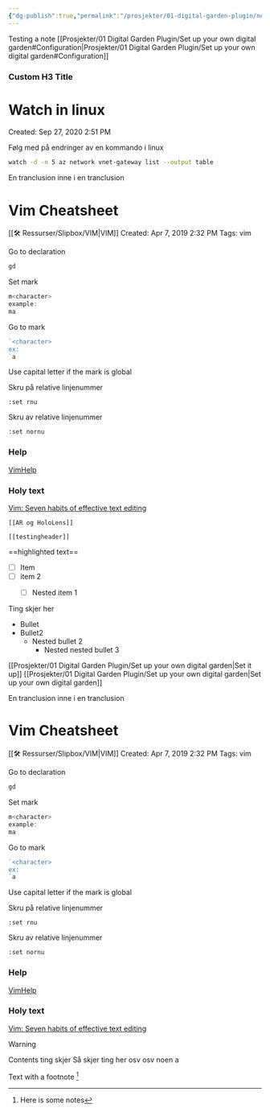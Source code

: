```yaml
---
{"dg-publish":true,"permalink":"/prosjekter/01-digital-garden-plugin/nested-test/","dgHomeLink":true,"dgPassFrontmatter":false}
---
```


Testing a note
[[Prosjekter/01 Digital Garden Plugin/Set up your own digital garden#Configuration|Prosjekter/01 Digital Garden Plugin/Set up your own digital garden#Configuration]]



<div class="transclusion internal-embed is-loaded"><div class="markdown-embed">

<div class="markdown-embed-title">

### Custom H3 Title


</div>


# Watch in linux

Created: Sep 27, 2020 2:51 PM

Følg med på endringer av en kommando i linux

```bash
watch -d -n 5 az network vnet-gateway list --output table
```



</div></div>




<div class="transclusion internal-embed is-loaded"><div class="markdown-embed">

<div class="markdown-embed-title">



</div>

En tranclusion inne i en tranclusion 



<div class="transclusion internal-embed is-loaded"><div class="markdown-embed">

<div class="markdown-embed-title">



</div>


# Vim Cheatsheet
[[🛠 Ressurser/Slipbox/VIM|VIM]]
Created: Apr 7, 2019 2:32 PM
Tags: vim

Go to declaration

```bash
gd
```

Set mark

```jsx
m<character>
example:
ma
```

Go to mark

```jsx
`<character>
ex:
`a
```

Use capital letter if the mark is global

Skru på relative linjenummer
```vim
:set rnu
```

Skru av relative linjenummer
```
:set nornu
```

### Help

[VimHelp](https://nathangrigg.com/vimhelp/vimhelp.pdf)

### Holy text

[Vim: Seven habits of effective text editing](https://www.moolenaar.net/habits.html)

</div></div>


</div></div>




```
[[AR og HoloLens]]
```

`[[testingheader]]`

==highlighted text==

- [ ] Item
- [ ] item 2
	- [ ] Nested item 1

	
Ting skjer her

- Bullet
- Bullet2
	- Nested  bullet 2
		- Nested  nested bullet 3
		


[[Prosjekter/01 Digital Garden Plugin/Set up your own digital garden|Set it up]]
[[Prosjekter/01 Digital Garden Plugin/Set up your own digital garden|Set up your own digital garden]]


<div class="transclusion internal-embed is-loaded"><div class="markdown-embed">

<div class="markdown-embed-title">



</div>

En tranclusion inne i en tranclusion 



<div class="transclusion internal-embed is-loaded"><div class="markdown-embed">

<div class="markdown-embed-title">



</div>


# Vim Cheatsheet
[[🛠 Ressurser/Slipbox/VIM|VIM]]
Created: Apr 7, 2019 2:32 PM
Tags: vim

Go to declaration

```bash
gd
```

Set mark

```jsx
m<character>
example:
ma
```

Go to mark

```jsx
`<character>
ex:
`a
```

Use capital letter if the mark is global

Skru på relative linjenummer
```vim
:set rnu
```

Skru av relative linjenummer
```
:set nornu
```

### Help

[VimHelp](https://nathangrigg.com/vimhelp/vimhelp.pdf)

### Holy text

[Vim: Seven habits of effective text editing](https://www.moolenaar.net/habits.html)

</div></div>


</div></div>


> [!warning]
> Contents ting skjer
> Så skjer ting her
> osv osv
> noen a
> 



<style>
.container {font-family: sans-serif; text-align: center;}
.button-wrapper button {z-index: 1;height: 40px; width: 100px; margin: 10px;padding: 5px;}
.excalidraw .App-menu_top .buttonList { display: flex;}
.excalidraw-wrapper { height: 800px; margin: 50px; position: relative;}
:root[dir="ltr"] .excalidraw .layer-ui__wrapper .zen-mode-transition.App-menu_bottom--transition-left {transform: none;}
</style><script src="https://unpkg.com/react@17/umd/react.production.min.js"></script><script src="https://unpkg.com/react-dom@17/umd/react-dom.production.min.js"></script><script type="text/javascript" src="https://unpkg.com/@excalidraw/excalidraw/dist/excalidraw.production.min.js"></script><div id="circleandsquareexcalidraw.md1"></div><script>(function(){const InitialData={"type":"excalidraw","version":2,"source":"https://excalidraw.com","elements":[{"id":"0iPKJYDWlX4ulWhPXP-nt","type":"freedraw","x":-186,"y":-180.5,"width":62.5,"height":65.5,"angle":0,"strokeColor":"#000000","backgroundColor":"transparent","fillStyle":"hachure","strokeWidth":1,"strokeStyle":"solid","roughness":1,"opacity":100,"groupIds":[],"strokeSharpness":"round","seed":2056510980,"version":83,"versionNonce":1098754436,"isDeleted":false,"boundElements":null,"updated":1647278272054,"link":null,"points":[[0,0],[-0.5,0],[-1,0],[-2,0],[-3,0],[-3.5,0],[-4,0],[-5.5,0.5],[-7,1],[-10.5,2.5],[-13,4],[-18,8],[-24.5,13.5],[-29,18],[-31,21],[-34.5,27.5],[-36,33],[-37,39],[-37,42.5],[-37,47],[-37,49.5],[-35.5,52.5],[-32.5,56],[-30,58],[-27.5,59.5],[-21.5,62],[-17.5,62.5],[-13.5,63.5],[-9,64],[-5,64],[2,64],[5.5,63],[9,62],[12,61],[14.5,59.5],[17,57],[18,55.5],[18.5,53.5],[20,51.5],[21.5,48],[22.5,46],[23,44.5],[23,42.5],[24.5,40],[25,37],[25.5,35],[25.5,33],[25.5,30.5],[25.5,29],[25.5,25.5],[25,23],[25,22],[23.5,18.5],[22.5,16.5],[21.5,14],[21,12],[20.5,11.5],[19,10],[18,8],[16.5,7],[16,6.5],[14.5,5.5],[13.5,5],[13,4.5],[12,4],[10.5,3],[9,2.5],[8.5,2],[8.5,1.5],[8,1.5],[7.5,1.5],[6.5,0.5],[5.5,0],[5,0],[4.5,0],[3.5,-0.5],[2,-0.5],[1,-1],[0,-1],[-0.5,-1.5],[0,0]],"pressures":[],"simulatePressure":true,"lastCommittedPoint":[-0.5,-1.5]},{"id":"WAiwh7VQUniY1rKe9TfaF","type":"freedraw","x":-134,"y":-201.5,"width":78.5,"height":70,"angle":0,"strokeColor":"#000000","backgroundColor":"transparent","fillStyle":"hachure","strokeWidth":1,"strokeStyle":"solid","roughness":1,"opacity":100,"groupIds":[],"strokeSharpness":"round","seed":1571725500,"version":51,"versionNonce":269038908,"isDeleted":false,"boundElements":null,"updated":1647278274356,"link":null,"points":[[0,0],[0,0.5],[-0.5,1.5],[-0.5,3],[-1,6.5],[-1.5,12.5],[-2,23.5],[-2,34],[-2,44],[-1,51],[-0.5,54],[0,54.5],[0.5,54.5],[1.5,54.5],[5,54.5],[13.5,54.5],[20,54.5],[28.5,55],[39,57],[47,59],[51,60],[53.5,61],[55.5,61.5],[56,61.5],[56.5,61],[58,56.5],[61,44.5],[65,29],[68.5,15.5],[72,4],[75,-4],[76,-7],[76,-8],[76,-8.5],[75.5,-8.5],[74.5,-8.5],[65.5,-8.5],[59.5,-8.5],[56,-8.5],[48.5,-8.5],[38,-8.5],[32.5,-8.5],[27.5,-8.5],[13.5,-8],[6,-7.5],[1,-7.5],[-0.5,-7.5],[-2.5,2],[0,0]],"pressures":[],"simulatePressure":true,"lastCommittedPoint":[-2.5,2]}],"appState":{"theme":"light","viewBackgroundColor":"#ffffff","currentItemStrokeColor":"#000000","currentItemBackgroundColor":"transparent","currentItemFillStyle":"hachure","currentItemStrokeWidth":1,"currentItemStrokeStyle":"solid","currentItemRoughness":1,"currentItemOpacity":100,"currentItemFontFamily":1,"currentItemFontSize":20,"currentItemTextAlign":"left","currentItemStrokeSharpness":"sharp","currentItemStartArrowhead":null,"currentItemEndArrowhead":"arrow","currentItemLinearStrokeSharpness":"round","gridSize":null,"colorPalette":{}},"files":{}};InitialData.scrollToContent=true;App=()=>{const e=React.useRef(null),t=React.useRef(null),[n,i]=React.useState({width:void 0,height:void 0});return React.useEffect(()=>{i({width:t.current.getBoundingClientRect().width,height:t.current.getBoundingClientRect().height});const e=()=>{i({width:t.current.getBoundingClientRect().width,height:t.current.getBoundingClientRect().height})};return window.addEventListener("resize",e),()=>window.removeEventListener("resize",e)},[t]),React.createElement(React.Fragment,null,React.createElement("div",{className:"excalidraw-wrapper",ref:t},React.createElement(Excalidraw.default,{ref:e,width:n.width,height:n.height,initialData:InitialData,viewModeEnabled:!0,zenModeEnabled:!0,gridModeEnabled:!1})))},excalidrawWrapper=document.getElementById("circleandsquareexcalidraw.md1");ReactDOM.render(React.createElement(App),excalidrawWrapper);})();</script>



Text with a footnote [^1]

[^1]: Here is some notes
